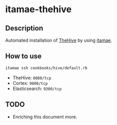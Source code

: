 # itamae-thehive

## Description

Automated installation of [TheHive](https://github.com/TheHive-Project/TheHive) by using [itamae](https://github.com/itamae-kitchen/itamae).

## How to use

```bash
itamae ssh cookbooks/hive/default.rb
```

- TheHive: `8080/tcp`
- Cortex: `9000/tcp`
- Elasticsearch: `9300/tcp`

## TODO

- Enriching this document more.
